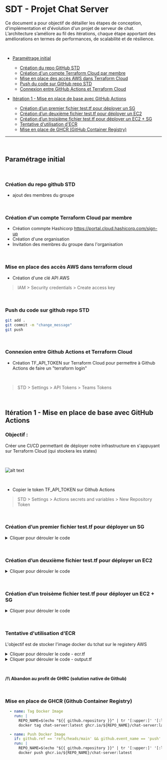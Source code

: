 # SDT - Projet Chat Server

Ce document a pour objectif de détailler les étapes de conception, d'implémentation et d'évolution d'un
projet de serveur de chat. L’architecture s’améliore au fil des itérations, chaque étape apportant des
améliorations en termes de performances, de scalabilité et de résilience.

&nbsp;

- [Paramétrage initial](#paramétrage-initial)
  - [Création du repo GitHub STD](#création-du-repo-github-std)
  - [Création d'un compte Terraform Cloud par membre](#création-dun-compte-terraform-cloud-par-membre)
  - [Mise en place des accès AWS dans Terraform Cloud](#mise-en-place-des-accès-aws-dans-terraform-cloud)
  - [Push du code sur GitHub repo STD](#push-du-code-sur-github-repo-std)
  - [Connexion entre GitHub Actions et Terraform Cloud](#connexion-entre-github-actions-et-terraform-cloud)

- [Itération 1 - Mise en place de base avec GitHub Actions](#itération-1---mise-en-place-de-base-avec-github-actions)
  - [Création d’un premier fichier test.tf pour déployer un SG](#création-dun-premier-fichier-testtf-pour-déployer-un-sg)
  - [Création d’un deuxième fichier test.tf pour déployer un EC2](#création-dun-deuxième-fichier-testtf-pour-déployer-un-ec2)
  - [Création d’un troisième fichier test.tf pour déployer un EC2 + SG](#création-dun-troisième-fichier-testtf-pour-déployer-un-ec2--sg)
  - [Tentative d'utilisation d'ECR](#tentative-dutilisation-decr)
  - [Mise en place de GHCR (GitHub Container Registry)](#mise-en-place-de-ghcr-github-container-registry)
---
&nbsp;

## Paramétrage initial

&nbsp;


### Création du repo github STD
- ajout des membres du groupe

&nbsp;


### Création d'un compte Terraform Cloud par membre
- Création commpte Hashicorp https://portal.cloud.hashicorp.com/sign-up
- Création d'une organisation
- Invitation des membres du groupe dans l'organisation

&nbsp;


### Mise en place des accès AWS dans terraform cloud
- Création d'une clé API AWS


> IAM > Security credentials > Create access key

&nbsp;

### Push du code sur github repo STD

```bash
git add .
git commit -m "change_message"
git push
```
&nbsp;

### Connexion entre Github Actions et Terraform Cloud
- Création TF_API_TOKEN sur Terraform Cloud pour permettre à Github Actions de faire un "terraform login"

&nbsp;

> STD > Settings > API Tokens > Teams Tokens

&nbsp;

## Itération 1 - Mise en place de base avec GitHub Actions

### Objectif :
Créer une CI/CD permettant de déployer notre infrastructure en s'appuyant sur Terraform Cloud (qui stockera les states)

&nbsp;

![alt text](images/image1.png)

&nbsp;

- Copier le token TF_API_TOKEN sur Github Actions

> STD > Settings > Actions secrets and variables > New Repository Token

&nbsp;

### Création d’un premier fichier test.tf pour déployer un **SG**

<details>
  <summary>Cliquer pour dérouler le code</summary>

```hcl
terraform {
  cloud {

    organization = "STD"

    workspaces {
      name = "STD"
    }
  }

  required_providers {
    aws = {
      source  = "hashicorp/aws"
      version = "~> 4.0"
    }
  }
}

provider "aws" {
  region = "eu-west-1"
}

resource "aws_security_group" "example" {
  name        = "std-security-group"
  description = "STD security group"

  ingress {
    from_port   = 22
    to_port     = 22
    protocol    = "tcp"
    cidr_blocks = ["0.0.0.0/0"]
  }

  egress {
    from_port   = 0
    to_port     = 0
    protocol    = "-1"
    cidr_blocks = ["0.0.0.0/0"]
  }

  tags = {
    Name = "std-security-group"
  }
}
```
</details>

&nbsp;

### Création d’un deuxième fichier test.tf pour déployer un **EC2**

<details>
  <summary>Cliquer pour dérouler le code</summary>

```hcl
terraform {
  cloud {
    organization = "STD"

    workspaces {
      name = "STD"
    }
  }

  required_providers {
    aws = {
      source  = "hashicorp/aws"
      version = "~> 4.0"
    }
  }
}

provider "aws" {
  region = "eu-west-1"
}

data "aws_ami" "ecs_optimized_ami" {
  most_recent = true
  owners      = ["amazon"]

  filter {
    name   = "name"
    values = ["amzn2-ami-ecs-hvm-2.0.202*-x86_64-ebs"]
  }
}

resource "aws_instance" "ecs_instance" {
  ami           = data.aws_ami.ecs_optimized_ami.id
  instance_type = "t2.micro"

  tags = {
    Name = "STD-EC2"
  }
}
```
</details>

&nbsp;


### Création d’un troisème fichier test.tf pour déployer un **EC2 + SG**

<details>
  <summary>Cliquer pour dérouler le code</summary>

```hcl
 

 terraform {
  cloud {
    organization = "STD"

    workspaces {
      name = "STD"
    }
  }

  required_providers {
    aws = {
      source  = "hashicorp/aws"
      version = "~> 4.0"
    }
  }
}

provider "aws" {
  region = "eu-west-1"
}

data "aws_ami" "ecs_optimized_ami" {
  most_recent = true
  owners      = ["amazon"]

  filter {
    name   = "name"
    values = ["amzn2-ami-ecs-hvm-2.0.202*-x86_64-ebs"]
  }
}

resource "aws_security_group" "allow_http_ssh" {
  name        = "std-allow-http-ssh"
  description = "Security group to allow HTTP and SSH access"

  ingress {
    description = "Allow HTTP traffic"
    from_port   = 80
    to_port     = 80
    protocol    = "tcp"
    cidr_blocks = ["0.0.0.0/0"]
  }

  ingress {
    description = "Allow SSH traffic"
    from_port   = 22
    to_port     = 22
    protocol    = "tcp"
    cidr_blocks = ["0.0.0.0/0"]
  }

  egress {
    description = "Allow all outbound traffic"
    from_port   = 0
    to_port     = 0
    protocol    = "-1"
    cidr_blocks = ["0.0.0.0/0"]
  }
}

resource "aws_instance" "ecs_instance" {
  vpc_security_group_ids = [aws_security_group.allow_http_ssh.id]

  ami           = data.aws_ami.ecs_optimized_ami.id
  instance_type = "t2.micro"
  key_name      = "SRE-KeyPair"

  tags = {
    Name = "STD-EC2"
  }
}


```
</details>

&nbsp;


### Tentative d'utilisation d'ECR

L'objectif est de stocker l'image docker du tchat sur le registery AWS

<details>
  <summary>Cliquer pour dérouler le code - ecr.tf</summary>

```hcl
resource "aws_ecr_repository" "std_chat" {
  name                 = "std-chat"
  image_tag_mutability = "MUTABLE"
}
```
</details>

<details>
  <summary>Cliquer pour dérouler le code - output.tf</summary>

```hcl
output "ecr_repository_url" {
  value = aws_ecr_repository.std_chat.repository_url
}
```
</details>

&nbsp;

**/!\ Abandon au profit de GHRC (solution native de Github)**

&nbsp;

### Mise en place de GHCR (Github Container Registry)

```yml
  - name: Tag Docker Image
    run: |
      REPO_NAME=$(echo "${{ github.repository }}" | tr '[:upper:]' '[:lower:]')
      docker tag chat-server:latest ghcr.io/${REPO_NAME}/chat-server:latest

  - name: Push Docker Image
    if: github.ref == 'refs/heads/main' && github.event_name == 'push'
    run: |
      REPO_NAME=$(echo "${{ github.repository }}" | tr '[:upper:]' '[:lower:]')
      docker push ghcr.io/${REPO_NAME}/chat-server:latest
```
&nbsp;
